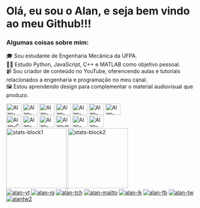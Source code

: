 <!DOCTYPE html>
<html lang="br">
<head>
    <meta charset="UTF-8">
</head>
<body>
<h1>Olá, eu sou o Alan, e seja bem vindo ao meu Github!!! </h1>
<h3> Algumas coisas sobre mim: </h3>
<p>
    🎓 Sou estudante de Engenharia Mecânica da UFPA. <br>
    👨‍💻 Estudo Python, JavaScript, C++ e MATLAB como objetivo pessoal. <br>
    📹 Sou criador de conteúdo no YouTube, oferencendo aulas e tutoriais relacionados a engenharia e programação no meu canal. <br>
    🖼️ Estou aprendendo design para complementar o material audiovisual que produzo. <br>
</p>
<div style="display: inline-block">
    <img alt="Alan-photoshop" height="30" width="40" src="https://cdn.jsdelivr.net/gh/devicons/devicon/icons/photoshop/photoshop-plain.svg" />
    <img alt="Alan-Illustrator" height="30" width="40" src="https://cdn.jsdelivr.net/gh/devicons/devicon/icons/illustrator/illustrator-plain.svg" />
    <img alt="Alan-premiere" height="30" width="40" src="https://cdn.jsdelivr.net/gh/devicons/devicon/icons/premierepro/premierepro-plain.svg" />
    <img alt="Alan-afterefects" height="30" width="40" src="https://cdn.jsdelivr.net/gh/devicons/devicon/icons/aftereffects/aftereffects-plain.svg" />
    <img alt="Alan-webstorm" height="30" width="40" src="https://cdn.jsdelivr.net/gh/devicons/devicon/icons/webstorm/webstorm-original.svg" />
    <img alt="Alan-pycharm" height="30" width="40" src="https://cdn.jsdelivr.net/gh/devicons/devicon/icons/pycharm/pycharm-original.svg" />
    <img alt="Alan-jpy" height="30" width="40" src="https://cdn.jsdelivr.net/gh/devicons/devicon/icons/jupyter/jupyter-original-wordmark.svg" />

</div> <br>

<div style="display: inline-block">
    <img alt="Alan-C" height="30" width="40" src="https://cdn.jsdelivr.net/gh/devicons/devicon/icons/c/c-original.svg" />
    <img alt="Alan-py" height="30" width="40" src="https://cdn.jsdelivr.net/gh/devicons/devicon/icons/python/python-original.svg" />
    <img alt="Alan-matlab" height="30" width="40" src="https://cdn.jsdelivr.net/gh/devicons/devicon/icons/matlab/matlab-original.svg" />
    <img alt="Alan-js" height="30" width="40" src="https://cdn.jsdelivr.net/gh/devicons/devicon/icons/javascript/javascript-original.svg" />
    <img alt="Alan-html" height="30" width="40" src="https://cdn.jsdelivr.net/gh/devicons/devicon/icons/html5/html5-original.svg" />
    <img alt="Alan-CSS" height="30" width="40" src="https://cdn.jsdelivr.net/gh/devicons/devicon/icons/css3/css3-original.svg" />
</div>


<div style="display: inline"> <br>
    <a href="https://github.com/Ahmiranda">
        <img alt="stats-block1" height="160em"   src="https://github-readme-stats.vercel.app/api?username=Ahmiranda&show_icons=true&theme=algolia&include_all_commits=true&count_private=true&layout=compact"/>
        <img alt="stats-block2" height="160em"   src="https://github-readme-stats.vercel.app/api/top-langs/?username=Ahmiranda&layout=compact&langs_count=16&theme=algolia"/>

</div>


<div>
    <a href="https://www.youtube.com/engenhado" target="_blank"><img alt="alan-yt" src="https://img.shields.io/badge/YouTube-FF0000?style=for-the-badge&logo=youtube&logoColor=white" target="_blank"></a>
    <a href="https://instagram.com/engenhado.ig" target="_blank"><img alt="alan-ig" src="https://img.shields.io/badge/-Instagram-%23E4405F?style=for-the-badge&logo=instagram&logoColor=white" target="_blank"></a>
    <a href="https://www.twitch.tv/engenhado" target="_blank"><img alt="alan-tch" src="https://img.shields.io/badge/Twitch-9146FF?style=for-the-badge&logo=twitch&logoColor=white" target="_blank"></a>
    <a href = "mailto:engenhadocanal@gmail.com"><img alt="alan-mailto" src="https://img.shields.io/badge/-Gmail-%23333?style=for-the-badge&logo=gmail&logoColor=white" target="_blank"></a>
    <a href="https://www.linkedin.com/in/ahpmiranda/" target="_blank"><img alt="alan-lk" src="https://img.shields.io/badge/-LinkedIn-%230077B5?style=for-the-badge&logo=linkedin&logoColor=white" target="_blank"></a>
    <a href="https://www.facebook.com/Engenhado1" target="_blank"><img alt="alan-fb" src="https://img.shields.io/badge/Facebook-1877F2?style=for-the-badge&logo=facebook&logoColor=white" ></a>
    <a href="https://twitter.com/ahpqmiranda" target="_blank"><img alt="alan-tw" src="https://img.shields.io/badge/Twitter-1DA1F2?style=for-the-badge&logo=twitter&logoColor=white" ></a>
    <a href="https://twitter.com/Engenhado1" target="_blank"><img alt="alantw2" src="https://img.shields.io/badge/Twitter-1DA1F2?style=for-the-badge&logo=twitter&logoColor=white" ></a>


</div>
</body>
</html>
